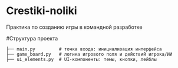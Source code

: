 # Crestiki-noliki
 Практика по созданию игры в командной разработке

#Структура проекта
```
├── main.py         # точка входа: инициализация интерфейса
├── game_board.py   # логика игрового поля и действий игрока/ИИ
├── ui_elements.py  # UI-компоненты: темы, кнопки, лейблы


